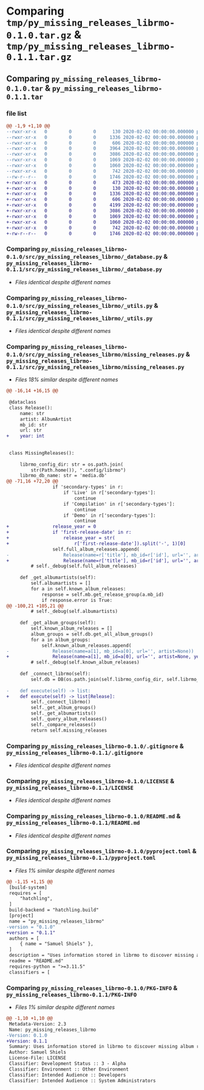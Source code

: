 # Comparing `tmp/py_missing_releases_librmo-0.1.0.tar.gz` & `tmp/py_missing_releases_librmo-0.1.1.tar.gz`

## Comparing `py_missing_releases_librmo-0.1.0.tar` & `py_missing_releases_librmo-0.1.1.tar`

### file list

```diff
@@ -1,9 +1,10 @@
--rwxr-xr-x   0        0        0      130 2020-02-02 00:00:00.000000 py_missing_releases_librmo-0.1.0/src/py_missing_releases_librmo/__init__.py
--rwxr-xr-x   0        0        0     1336 2020-02-02 00:00:00.000000 py_missing_releases_librmo-0.1.0/src/py_missing_releases_librmo/_database.py
--rwxr-xr-x   0        0        0      606 2020-02-02 00:00:00.000000 py_missing_releases_librmo-0.1.0/src/py_missing_releases_librmo/_utils.py
--rwxr-xr-x   0        0        0     3964 2020-02-02 00:00:00.000000 py_missing_releases_librmo-0.1.0/src/py_missing_releases_librmo/missing_releases.py
--rwxr-xr-x   0        0        0     3086 2020-02-02 00:00:00.000000 py_missing_releases_librmo-0.1.0/.gitignore
--rwxr-xr-x   0        0        0     1069 2020-02-02 00:00:00.000000 py_missing_releases_librmo-0.1.0/LICENSE
--rwxr-xr-x   0        0        0     1060 2020-02-02 00:00:00.000000 py_missing_releases_librmo-0.1.0/README.md
--rwxr-xr-x   0        0        0      742 2020-02-02 00:00:00.000000 py_missing_releases_librmo-0.1.0/pyproject.toml
--rw-r--r--   0        0        0     1746 2020-02-02 00:00:00.000000 py_missing_releases_librmo-0.1.0/PKG-INFO
+-rwxr-xr-x   0        0        0      473 2020-02-02 00:00:00.000000 py_missing_releases_librmo-0.1.1/.vscode/launch.json
+-rwxr-xr-x   0        0        0      130 2020-02-02 00:00:00.000000 py_missing_releases_librmo-0.1.1/src/py_missing_releases_librmo/__init__.py
+-rwxr-xr-x   0        0        0     1336 2020-02-02 00:00:00.000000 py_missing_releases_librmo-0.1.1/src/py_missing_releases_librmo/_database.py
+-rwxr-xr-x   0        0        0      606 2020-02-02 00:00:00.000000 py_missing_releases_librmo-0.1.1/src/py_missing_releases_librmo/_utils.py
+-rwxr-xr-x   0        0        0     4199 2020-02-02 00:00:00.000000 py_missing_releases_librmo-0.1.1/src/py_missing_releases_librmo/missing_releases.py
+-rwxr-xr-x   0        0        0     3086 2020-02-02 00:00:00.000000 py_missing_releases_librmo-0.1.1/.gitignore
+-rwxr-xr-x   0        0        0     1069 2020-02-02 00:00:00.000000 py_missing_releases_librmo-0.1.1/LICENSE
+-rwxr-xr-x   0        0        0     1060 2020-02-02 00:00:00.000000 py_missing_releases_librmo-0.1.1/README.md
+-rwxr-xr-x   0        0        0      742 2020-02-02 00:00:00.000000 py_missing_releases_librmo-0.1.1/pyproject.toml
+-rw-r--r--   0        0        0     1746 2020-02-02 00:00:00.000000 py_missing_releases_librmo-0.1.1/PKG-INFO
```

### Comparing `py_missing_releases_librmo-0.1.0/src/py_missing_releases_librmo/_database.py` & `py_missing_releases_librmo-0.1.1/src/py_missing_releases_librmo/_database.py`

 * *Files identical despite different names*

### Comparing `py_missing_releases_librmo-0.1.0/src/py_missing_releases_librmo/_utils.py` & `py_missing_releases_librmo-0.1.1/src/py_missing_releases_librmo/_utils.py`

 * *Files identical despite different names*

### Comparing `py_missing_releases_librmo-0.1.0/src/py_missing_releases_librmo/missing_releases.py` & `py_missing_releases_librmo-0.1.1/src/py_missing_releases_librmo/missing_releases.py`

 * *Files 18% similar despite different names*

```diff
@@ -16,14 +16,15 @@
 
 @dataclass
 class Release():
     name: str
     artist: AlbumArtist
     mb_id: str
     url: str
+    year: int
 
 
 class MissingReleases():
 
     librmo_config_dir: str = os.path.join(
         str(Path.home()), ".config/librmo")
     librmo_db_name: str = 'media.db'
@@ -71,16 +72,20 @@
                 if 'secondary-types' in r:
                     if 'Live' in r['secondary-types']:
                         continue
                     if 'Compilation' in r['secondary-types']:
                         continue
                     if 'Demo' in r['secondary-types']:
                         continue
+                release_year = 0
+                if 'first-release-date' in r:
+                    release_year = str(
+                        r['first-release-date']).split('-', 1)[0]
                 self.full_album_releases.append(
-                    Release(name=r['title'], mb_id=r['id'], url='', artist=a))
+                    Release(name=r['title'], mb_id=r['id'], url='', artist=a, year=release_year))
         # self._debug(self.full_album_releases)
 
     def _get_albumartists(self):
         self.albumartists = []
         for a in self.known_album_releases:
             response = self.mb.get_release_group(a.mb_id)
             if response.error is True:
@@ -100,21 +105,21 @@
         # self._debug(self.albumartists)
 
     def _get_album_groups(self):
         self.known_album_releases = []
         album_groups = self.db.get_all_album_groups()
         for a in album_groups:
             self.known_album_releases.append(
-                Release(name=a[1], mb_id=a[0], url='', artist=None))
+                Release(name=a[1], mb_id=a[0], url='', artist=None, year=0))
         # self._debug(self.known_album_releases)
 
     def _connect_librmo(self):
         self.db = DB(os.path.join(self.librmo_config_dir, self.librmo_db_name))
 
-    def execute(self) -> list:
+    def execute(self) -> list[Release]:
         self._connect_librmo()
         self._get_album_groups()
         self._get_albumartists()
         self._query_album_releases()
         self._compare_releases()
         return self.missing_releases
```

### Comparing `py_missing_releases_librmo-0.1.0/.gitignore` & `py_missing_releases_librmo-0.1.1/.gitignore`

 * *Files identical despite different names*

### Comparing `py_missing_releases_librmo-0.1.0/LICENSE` & `py_missing_releases_librmo-0.1.1/LICENSE`

 * *Files identical despite different names*

### Comparing `py_missing_releases_librmo-0.1.0/README.md` & `py_missing_releases_librmo-0.1.1/README.md`

 * *Files identical despite different names*

### Comparing `py_missing_releases_librmo-0.1.0/pyproject.toml` & `py_missing_releases_librmo-0.1.1/pyproject.toml`

 * *Files 1% similar despite different names*

```diff
@@ -1,15 +1,15 @@
 [build-system]
 requires = [
     "hatchling",
 ]
 build-backend = "hatchling.build"
 [project]
 name = "py_missing_releases_librmo"
-version = "0.1.0"
+version = "0.1.1"
 authors = [
     { name = "Samuel Shiels" },
 ]
 description = "Uses information stored in librmo to discover missing album releases from your music artists"
 readme = "README.md"
 requires-python = ">=3.11.5"
 classifiers = [
```

### Comparing `py_missing_releases_librmo-0.1.0/PKG-INFO` & `py_missing_releases_librmo-0.1.1/PKG-INFO`

 * *Files 1% similar despite different names*

```diff
@@ -1,10 +1,10 @@
 Metadata-Version: 2.3
 Name: py_missing_releases_librmo
-Version: 0.1.0
+Version: 0.1.1
 Summary: Uses information stored in librmo to discover missing album releases from your music artists
 Author: Samuel Shiels
 License-File: LICENSE
 Classifier: Development Status :: 3 - Alpha
 Classifier: Environment :: Other Environment
 Classifier: Intended Audience :: Developers
 Classifier: Intended Audience :: System Administrators
```

